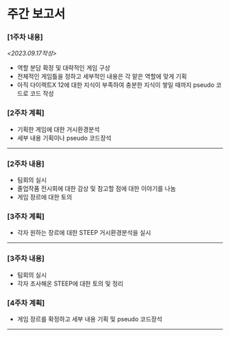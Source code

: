 # 주간 보고서
      
### [1주차 내용]
  _<2023.09.17작성>_
- 역할 분담 확정 및 대략적인 게임 구상
- 전체적인 게임틀을 정하고 세부적인 내용은 각 맡은 역할에 맞게 기획
- 아직 다이렉트X 12에 대한 지식이 부족하여 충분한 지식이 쌓일 때까지 pseudo 코드로 코드 작성  
    
    
### [2주차 계획]
- 기획한 게임에 대한 거시환경분석
- 세부 내용 기획이나 pseudo 코드장석
---
    
### [2주차 내용]
- 팀회의 실시
- 졸업작품 전시회에 대한 감상 및 참고할 점에 대한 이야기를 나눔
- 게임 장르에 대한 토의
    
    
### [3주차 계획]
- 각자 원하는 장르에 대한 STEEP 거시환경분석을 실시
---
    
### [3주차 내용]
- 팀회의 실시
- 각자 조사해온 STEEP에 대한 토의 및 정리


### [4주차 계획]
- 게임 장르를 확정하고 세부 내용 기획 및 pseudo 코드장석
----

